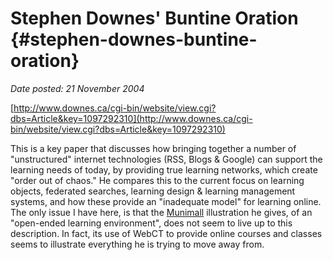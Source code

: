 # Stephen Downes' Buntine Oration {#stephen-downes-buntine-oration}

_Date posted: 21 November 2004_

[http://www.downes.ca/cgi-bin/website/view.cgi?dbs=Article&key=1097292310](http://www.downes.ca/cgi-bin/website/view.cgi?dbs=Article&key=1097292310)

This is a key paper that discusses how bringing together a number of "unstructured" internet technologies (RSS, Blogs & Google) can support the learning needs of today, by providing true learning networks, which create "order out of chaos." He compares this to the current focus on learning objects, federated searches, learning design & learning management systems, and how these provide an "inadequate model" for learning online. The only issue I have here, is that the [Munimall](http://www.munimall.net/index.nclk) illustration he gives, of an "open-ended learning environment", does not seem to live up to this description. In fact, its use of WebCT to provide online courses and classes seems to illustrate everything he is trying to move away from.